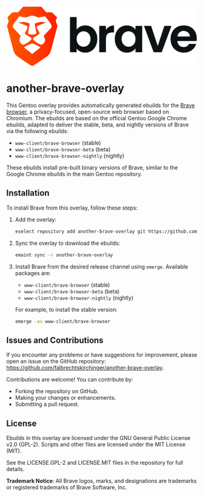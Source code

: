 <p align="center">
  <picture>
    <source media="(prefers-color-scheme: dark)" srcset="brave_dark.png">
    <source media="(prefers-color-scheme: light)" srcset="brave_light.png">
    <img alt="Brave Logo" src="brave_light.png">
  </picture>
</p>

another-brave-overlay
=====================

This Gentoo overlay provides automatically generated ebuilds for the [Brave browser](https://brave.com/), a privacy-focused, open-source web browser based on Chromium. The ebuilds are based on the official Gentoo Google Chrome ebuilds, adapted to deliver the stable, beta, and nightly versions of Brave via the following ebuilds:

- `www-client/brave-browser` (stable)
- `www-client/brave-browser-beta` (beta)
- `www-client/brave-browser-nightly` (nightly)

These ebuilds install pre-built binary versions of Brave, similar to the Google Chrome ebuilds in the main Gentoo repository.

Installation
------------

To install Brave from this overlay, follow these steps:

1. Add the overlay:

    ```sh
    eselect repository add another-brave-overlay git https://github.com/falbrechtskirchinger/another-brave-overlay.git
    ```

2. Sync the overlay to download the ebuilds:

    ```sh
    emaint sync -r another-brave-overlay
    ```

3. Install Brave from the desired release channel using `emerge`. Available packages are:

    - `www-client/brave-browser` (stable)
    - `www-client/brave-browser-beta` (beta)
    - `www-client/brave-browser-nightly` (nightly)

    For example, to install the stable version:

    ```sh
    emerge -av www-client/brave-browser
    ```

Issues and Contributions
------------------------

If you encounter any problems or have suggestions for improvement, please open an issue on the GitHub repository: https://github.com/falbrechtskirchinger/another-brave-overlay.

Contributions are welcome! You can contribute by:

- Forking the repository on GitHub.
- Making your changes or enhancements.
- Submitting a pull request.

License
-------

Ebuilds in this overlay are licensed under the GNU General Public License v2.0 (GPL-2). Scripts and other files are licensed under the MIT License (MIT).

See the LICENSE.GPL-2 and LICENSE.MIT files in the repository for full details.

**Trademark Notice**: All Brave logos, marks, and designations are trademarks or registered trademarks of Brave Software, Inc.
